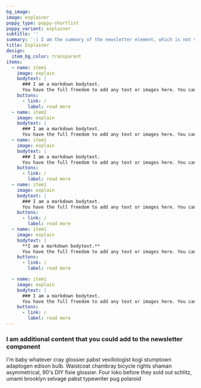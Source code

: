 ```yaml
---
bg_image:
image: explainer
poppy_type: poppy-shortlist
poppy_variant: explainer
subtitle: ''
summary: '-| I am the summary of the newsletter element, which is not very relevant'
title: Explainer
design:
  item_bg_color: transparent
items:
  - name: item1
    image: explain
    bodytext: |
      ### I am a markdown bodytext.
      You have the full freedom to add any text or images here. You can even embed columns as shortcodes.
    buttons:
      - link: /
        label: read more
  - name: item2
    image: explain
    bodytext: |
      ### I am a markdown bodytext.
      You have the full freedom to add any text or images here. You can even embed columns as shortcodes.
  - name: item1
    image: explain
    bodytext: |
      ### I am a markdown bodytext.
      You have the full freedom to add any text or images here. You can even embed columns as shortcodes.
    buttons:
      - link: /
        label: read more
  - name: item1
    image: explain
    bodytext: |
      ### I am a markdown bodytext.
      You have the full freedom to add any text or images here. You can even embed columns as shortcodes.
    buttons:
      - link: /
        label: read more
  - name: item1
    image: explain
    bodytext: |
      **I am a markdown bodytext.**
      You have the full freedom to add any text or images here. You can even embed columns as shortcodes.
    buttons:
      - link: /
        label: read more

  - name: item1
    image: explain
    bodytext: |
      ### I am a markdown bodytext.
      You have the full freedom to add any text or images here. You can even embed columns as shortcodes.
    buttons:
      - link: /
        label: read more
---
```


### I am additional content that you could add to the newsletter component
I'm baby whatever cray glossier pabst vexillologist kogi stumptown adaptogen edison bulb.
Waistcoat chambray bicycle rights shaman asymmetrical, 90's DIY fixie glossier.
Four loko before they sold out schlitz, umami brooklyn selvage pabst typewriter pug polaroid
